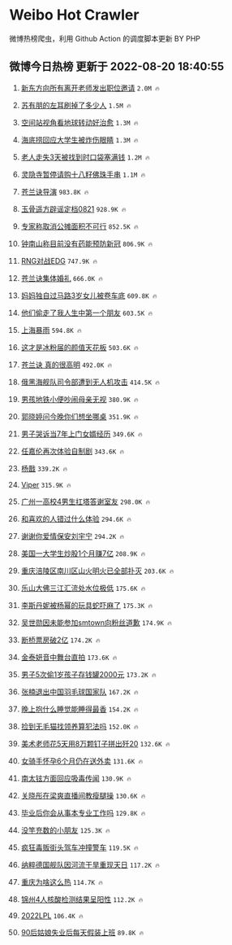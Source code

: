 # Weibo Hot Crawler 



微博热榜爬虫，利用 Github Action 的调度脚本更新 BY PHP 


## 微博今日热榜 更新于 2022-08-20 18:40:55 
1. [新东方向所有离开老师发出职位邀请](https://s.weibo.com/weibo?q=%23%E6%96%B0%E4%B8%9C%E6%96%B9%E5%90%91%E6%89%80%E6%9C%89%E7%A6%BB%E5%BC%80%E8%80%81%E5%B8%88%E5%8F%91%E5%87%BA%E8%81%8C%E4%BD%8D%E9%82%80%E8%AF%B7%23&Refer=top) `2.0M 🔥` 

1. [苏有朋的左耳刷掉了多少人](https://s.weibo.com/weibo?q=%23%E8%8B%8F%E6%9C%89%E6%9C%8B%E7%9A%84%E5%B7%A6%E8%80%B3%E5%88%B7%E6%8E%89%E4%BA%86%E5%A4%9A%E5%B0%91%E4%BA%BA%23&Refer=top) `1.5M 🔥` 

1. [空间站视角看地球转动好治愈](https://s.weibo.com/weibo?q=%23%E7%A9%BA%E9%97%B4%E7%AB%99%E8%A7%86%E8%A7%92%E7%9C%8B%E5%9C%B0%E7%90%83%E8%BD%AC%E5%8A%A8%E5%A5%BD%E6%B2%BB%E6%84%88%23&Refer=top) `1.3M 🔥` 

1. [海底捞回应大学生被炸伤眼睛](https://s.weibo.com/weibo?q=%23%E6%B5%B7%E5%BA%95%E6%8D%9E%E5%9B%9E%E5%BA%94%E5%A4%A7%E5%AD%A6%E7%94%9F%E8%A2%AB%E7%82%B8%E4%BC%A4%E7%9C%BC%E7%9D%9B%23&Refer=top) `1.3M 🔥` 

1. [老人走失3天被找到时口袋塞满钱](https://s.weibo.com/weibo?q=%23%E8%80%81%E4%BA%BA%E8%B5%B0%E5%A4%B13%E5%A4%A9%E8%A2%AB%E6%89%BE%E5%88%B0%E6%97%B6%E5%8F%A3%E8%A2%8B%E5%A1%9E%E6%BB%A1%E9%92%B1%23&Refer=top) `1.2M 🔥` 

1. [灵隐寺暂停请购十八籽佛珠手串](https://s.weibo.com/weibo?q=%23%E7%81%B5%E9%9A%90%E5%AF%BA%E6%9A%82%E5%81%9C%E8%AF%B7%E8%B4%AD%E5%8D%81%E5%85%AB%E7%B1%BD%E4%BD%9B%E7%8F%A0%E6%89%8B%E4%B8%B2%23&Refer=top) `1.1M 🔥` 

1. [苍兰诀导演](https://s.weibo.com/weibo?q=%E8%8B%8D%E5%85%B0%E8%AF%80%E5%AF%BC%E6%BC%94&Refer=top) `983.8K 🔥` 

1. [玉骨遥方辟谣定档0821](https://s.weibo.com/weibo?q=%23%E7%8E%89%E9%AA%A8%E9%81%A5%E6%96%B9%E8%BE%9F%E8%B0%A3%E5%AE%9A%E6%A1%A30821%23&Refer=top) `928.9K 🔥` 

1. [专家称取消公摊面积不可行](https://s.weibo.com/weibo?q=%23%E4%B8%93%E5%AE%B6%E7%A7%B0%E5%8F%96%E6%B6%88%E5%85%AC%E6%91%8A%E9%9D%A2%E7%A7%AF%E4%B8%8D%E5%8F%AF%E8%A1%8C%23&Refer=top) `852.5K 🔥` 

1. [钟南山称目前没有药能预防新冠](https://s.weibo.com/weibo?q=%23%E9%92%9F%E5%8D%97%E5%B1%B1%E7%A7%B0%E7%9B%AE%E5%89%8D%E6%B2%A1%E6%9C%89%E8%8D%AF%E8%83%BD%E9%A2%84%E9%98%B2%E6%96%B0%E5%86%A0%23&Refer=top) `806.9K 🔥` 

1. [RNG对战EDG](https://s.weibo.com/weibo?q=RNG%E5%AF%B9%E6%88%98EDG&Refer=top) `747.9K 🔥` 

1. [苍兰诀集体婚礼](https://s.weibo.com/weibo?q=%23%E8%8B%8D%E5%85%B0%E8%AF%80%E9%9B%86%E4%BD%93%E5%A9%9A%E7%A4%BC%23&Refer=top) `666.0K 🔥` 

1. [妈妈独自过马路3岁女儿被卷车底](https://s.weibo.com/weibo?q=%23%E5%A6%88%E5%A6%88%E7%8B%AC%E8%87%AA%E8%BF%87%E9%A9%AC%E8%B7%AF3%E5%B2%81%E5%A5%B3%E5%84%BF%E8%A2%AB%E5%8D%B7%E8%BD%A6%E5%BA%95%23&Refer=top) `609.8K 🔥` 

1. [他们偷走了我人生中第一个朋友](https://s.weibo.com/weibo?q=%23%E4%BB%96%E4%BB%AC%E5%81%B7%E8%B5%B0%E4%BA%86%E6%88%91%E4%BA%BA%E7%94%9F%E4%B8%AD%E7%AC%AC%E4%B8%80%E4%B8%AA%E6%9C%8B%E5%8F%8B%23&Refer=top) `603.5K 🔥` 

1. [上海暴雨](https://s.weibo.com/weibo?q=%23%E4%B8%8A%E6%B5%B7%E6%9A%B4%E9%9B%A8%23&Refer=top) `594.8K 🔥` 

1. [这才是冰粉届的颜值天花板](https://s.weibo.com/weibo?q=%23%E8%BF%99%E6%89%8D%E6%98%AF%E5%86%B0%E7%B2%89%E5%B1%8A%E7%9A%84%E9%A2%9C%E5%80%BC%E5%A4%A9%E8%8A%B1%E6%9D%BF%23&Refer=top) `503.6K 🔥` 

1. [苍兰诀 真的很高明](https://s.weibo.com/weibo?q=%E8%8B%8D%E5%85%B0%E8%AF%80%20%E7%9C%9F%E7%9A%84%E5%BE%88%E9%AB%98%E6%98%8E&Refer=top) `492.0K 🔥` 

1. [俄黑海舰队司令部遭到无人机攻击](https://s.weibo.com/weibo?q=%23%E4%BF%84%E9%BB%91%E6%B5%B7%E8%88%B0%E9%98%9F%E5%8F%B8%E4%BB%A4%E9%83%A8%E9%81%AD%E5%88%B0%E6%97%A0%E4%BA%BA%E6%9C%BA%E6%94%BB%E5%87%BB%23&Refer=top) `414.5K 🔥` 

1. [男孩地铁小便吵闹母亲无视](https://s.weibo.com/weibo?q=%23%E7%94%B7%E5%AD%A9%E5%9C%B0%E9%93%81%E5%B0%8F%E4%BE%BF%E5%90%B5%E9%97%B9%E6%AF%8D%E4%BA%B2%E6%97%A0%E8%A7%86%23&Refer=top) `380.9K 🔥` 

1. [郭晓婷问今晚你们想坐哪桌](https://s.weibo.com/weibo?q=%23%E9%83%AD%E6%99%93%E5%A9%B7%E9%97%AE%E4%BB%8A%E6%99%9A%E4%BD%A0%E4%BB%AC%E6%83%B3%E5%9D%90%E5%93%AA%E6%A1%8C%23&Refer=top) `351.9K 🔥` 

1. [男子哭诉当7年上门女婿经历](https://s.weibo.com/weibo?q=%23%E7%94%B7%E5%AD%90%E5%93%AD%E8%AF%89%E5%BD%937%E5%B9%B4%E4%B8%8A%E9%97%A8%E5%A5%B3%E5%A9%BF%E7%BB%8F%E5%8E%86%23&Refer=top) `349.6K 🔥` 

1. [任嘉伦再次体验自制剧](https://s.weibo.com/weibo?q=%23%E4%BB%BB%E5%98%89%E4%BC%A6%E5%86%8D%E6%AC%A1%E4%BD%93%E9%AA%8C%E8%87%AA%E5%88%B6%E5%89%A7%23&Refer=top) `343.6K 🔥` 

1. [杨戬](https://s.weibo.com/weibo?q=%E6%9D%A8%E6%88%AC&Refer=top) `339.2K 🔥` 

1. [Viper](https://s.weibo.com/weibo?q=Viper&Refer=top) `315.9K 🔥` 

1. [广州一高校4男生扛塔答谢室友](https://s.weibo.com/weibo?q=%23%E5%B9%BF%E5%B7%9E%E4%B8%80%E9%AB%98%E6%A0%A14%E7%94%B7%E7%94%9F%E6%89%9B%E5%A1%94%E7%AD%94%E8%B0%A2%E5%AE%A4%E5%8F%8B%23&Refer=top) `298.0K 🔥` 

1. [和喜欢的人错过什么体验](https://s.weibo.com/weibo?q=%23%E5%92%8C%E5%96%9C%E6%AC%A2%E7%9A%84%E4%BA%BA%E9%94%99%E8%BF%87%E4%BB%80%E4%B9%88%E4%BD%93%E9%AA%8C%23&Refer=top) `294.6K 🔥` 

1. [谢谢你爱情保安刘宇宁](https://s.weibo.com/weibo?q=%23%E8%B0%A2%E8%B0%A2%E4%BD%A0%E7%88%B1%E6%83%85%E4%BF%9D%E5%AE%89%E5%88%98%E5%AE%87%E5%AE%81%23&Refer=top) `294.2K 🔥` 

1. [美国一大学生炒股1个月赚7亿](https://s.weibo.com/weibo?q=%23%E7%BE%8E%E5%9B%BD%E4%B8%80%E5%A4%A7%E5%AD%A6%E7%94%9F%E7%82%92%E8%82%A11%E4%B8%AA%E6%9C%88%E8%B5%9A7%E4%BA%BF%23&Refer=top) `208.9K 🔥` 

1. [重庆涪陵区南川区山火明火已全部扑灭](https://s.weibo.com/weibo?q=%23%E9%87%8D%E5%BA%86%E6%B6%AA%E9%99%B5%E5%8C%BA%E5%8D%97%E5%B7%9D%E5%8C%BA%E5%B1%B1%E7%81%AB%E6%98%8E%E7%81%AB%E5%B7%B2%E5%85%A8%E9%83%A8%E6%89%91%E7%81%AD%23&Refer=top) `203.6K 🔥` 

1. [乐山大佛三江汇流处水位极低](https://s.weibo.com/weibo?q=%23%E4%B9%90%E5%B1%B1%E5%A4%A7%E4%BD%9B%E4%B8%89%E6%B1%9F%E6%B1%87%E6%B5%81%E5%A4%84%E6%B0%B4%E4%BD%8D%E6%9E%81%E4%BD%8E%23&Refer=top) `175.6K 🔥` 

1. [李斯丹妮被杨幂的玩具蛇吓麻了](https://s.weibo.com/weibo?q=%23%E6%9D%8E%E6%96%AF%E4%B8%B9%E5%A6%AE%E8%A2%AB%E6%9D%A8%E5%B9%82%E7%9A%84%E7%8E%A9%E5%85%B7%E8%9B%87%E5%90%93%E9%BA%BB%E4%BA%86%23&Refer=top) `175.3K 🔥` 

1. [吴世勋因未能参加smtown向粉丝道歉](https://s.weibo.com/weibo?q=%23%E5%90%B4%E4%B8%96%E5%8B%8B%E5%9B%A0%E6%9C%AA%E8%83%BD%E5%8F%82%E5%8A%A0smtown%E5%90%91%E7%B2%89%E4%B8%9D%E9%81%93%E6%AD%89%23&Refer=top) `174.9K 🔥` 

1. [断桥票房破2亿](https://s.weibo.com/weibo?q=%23%E6%96%AD%E6%A1%A5%E7%A5%A8%E6%88%BF%E7%A0%B42%E4%BA%BF%23&Refer=top) `174.2K 🔥` 

1. [金泰妍音中舞台直拍](https://s.weibo.com/weibo?q=%23%E9%87%91%E6%B3%B0%E5%A6%8D%E9%9F%B3%E4%B8%AD%E8%88%9E%E5%8F%B0%E7%9B%B4%E6%8B%8D%23&Refer=top) `173.6K 🔥` 

1. [男子5次偷1岁孩子存钱罐2000元](https://s.weibo.com/weibo?q=%23%E7%94%B7%E5%AD%905%E6%AC%A1%E5%81%B71%E5%B2%81%E5%AD%A9%E5%AD%90%E5%AD%98%E9%92%B1%E7%BD%902000%E5%85%83%23&Refer=top) `173.2K 🔥` 

1. [张楠退出中国羽毛球国家队](https://s.weibo.com/weibo?q=%23%E5%BC%A0%E6%A5%A0%E9%80%80%E5%87%BA%E4%B8%AD%E5%9B%BD%E7%BE%BD%E6%AF%9B%E7%90%83%E5%9B%BD%E5%AE%B6%E9%98%9F%23&Refer=top) `167.2K 🔥` 

1. [晚上抱什么睡觉能睡得最香](https://s.weibo.com/weibo?q=%23%E6%99%9A%E4%B8%8A%E6%8A%B1%E4%BB%80%E4%B9%88%E7%9D%A1%E8%A7%89%E8%83%BD%E7%9D%A1%E5%BE%97%E6%9C%80%E9%A6%99%23&Refer=top) `154.2K 🔥` 

1. [捡到无毛猫找领养算犯法吗](https://s.weibo.com/weibo?q=%23%E6%8D%A1%E5%88%B0%E6%97%A0%E6%AF%9B%E7%8C%AB%E6%89%BE%E9%A2%86%E5%85%BB%E7%AE%97%E7%8A%AF%E6%B3%95%E5%90%97%23&Refer=top) `152.0K 🔥` 

1. [美术老师花5天用8万颗钉子拼出歼20](https://s.weibo.com/weibo?q=%23%E7%BE%8E%E6%9C%AF%E8%80%81%E5%B8%88%E8%8A%B15%E5%A4%A9%E7%94%A88%E4%B8%87%E9%A2%97%E9%92%89%E5%AD%90%E6%8B%BC%E5%87%BA%E6%AD%BC20%23&Refer=top) `132.6K 🔥` 

1. [女骑手怀孕6个月仍在送外卖](https://s.weibo.com/weibo?q=%23%E5%A5%B3%E9%AA%91%E6%89%8B%E6%80%80%E5%AD%956%E4%B8%AA%E6%9C%88%E4%BB%8D%E5%9C%A8%E9%80%81%E5%A4%96%E5%8D%96%23&Refer=top) `131.6K 🔥` 

1. [南太铉方面回应吸毒传闻](https://s.weibo.com/weibo?q=%23%E5%8D%97%E5%A4%AA%E9%93%89%E6%96%B9%E9%9D%A2%E5%9B%9E%E5%BA%94%E5%90%B8%E6%AF%92%E4%BC%A0%E9%97%BB%23&Refer=top) `130.9K 🔥` 

1. [关晓彤在梁爽直播间教瘦腿操](https://s.weibo.com/weibo?q=%23%E5%85%B3%E6%99%93%E5%BD%A4%E5%9C%A8%E6%A2%81%E7%88%BD%E7%9B%B4%E6%92%AD%E9%97%B4%E6%95%99%E7%98%A6%E8%85%BF%E6%93%8D%23&Refer=top) `130.6K 🔥` 

1. [毕业后你会从事本专业工作吗](https://s.weibo.com/weibo?q=%23%E6%AF%95%E4%B8%9A%E5%90%8E%E4%BD%A0%E4%BC%9A%E4%BB%8E%E4%BA%8B%E6%9C%AC%E4%B8%93%E4%B8%9A%E5%B7%A5%E4%BD%9C%E5%90%97%23&Refer=top) `129.8K 🔥` 

1. [没竽充数的小朋友](https://s.weibo.com/weibo?q=%23%E6%B2%A1%E7%AB%BD%E5%85%85%E6%95%B0%E7%9A%84%E5%B0%8F%E6%9C%8B%E5%8F%8B%23&Refer=top) `125.3K 🔥` 

1. [疯狂毒贩街头驾车冲撞警车](https://s.weibo.com/weibo?q=%23%E7%96%AF%E7%8B%82%E6%AF%92%E8%B4%A9%E8%A1%97%E5%A4%B4%E9%A9%BE%E8%BD%A6%E5%86%B2%E6%92%9E%E8%AD%A6%E8%BD%A6%23&Refer=top) `119.5K 🔥` 

1. [纳粹德国舰队因河流干旱重现天日](https://s.weibo.com/weibo?q=%23%E7%BA%B3%E7%B2%B9%E5%BE%B7%E5%9B%BD%E8%88%B0%E9%98%9F%E5%9B%A0%E6%B2%B3%E6%B5%81%E5%B9%B2%E6%97%B1%E9%87%8D%E7%8E%B0%E5%A4%A9%E6%97%A5%23&Refer=top) `117.2K 🔥` 

1. [重庆为啥这么热](https://s.weibo.com/weibo?q=%23%E9%87%8D%E5%BA%86%E4%B8%BA%E5%95%A5%E8%BF%99%E4%B9%88%E7%83%AD%23&Refer=top) `114.7K 🔥` 

1. [锦州4人核酸检测结果呈阳性](https://s.weibo.com/weibo?q=%23%E9%94%A6%E5%B7%9E4%E4%BA%BA%E6%A0%B8%E9%85%B8%E6%A3%80%E6%B5%8B%E7%BB%93%E6%9E%9C%E5%91%88%E9%98%B3%E6%80%A7%23&Refer=top) `112.2K 🔥` 

1. [2022LPL](https://s.weibo.com/weibo?q=2022LPL&Refer=top) `106.4K 🔥` 

1. [90后姑娘失业后每天假装上班](https://s.weibo.com/weibo?q=%2390%E5%90%8E%E5%A7%91%E5%A8%98%E5%A4%B1%E4%B8%9A%E5%90%8E%E6%AF%8F%E5%A4%A9%E5%81%87%E8%A3%85%E4%B8%8A%E7%8F%AD%23&Refer=top) `89.8K 🔥` 

